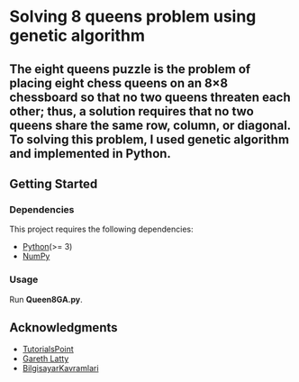 # Solving 8 queens problem using genetic algorithm
## The eight queens puzzle is the problem of placing eight chess queens on an 8×8 chessboard so that no two queens threaten each other; thus, a solution requires that no two queens share the same row, column, or diagonal. To solving this problem, I used genetic algorithm and implemented in Python.


## Getting Started

### Dependencies
This project requires the following dependencies:
* [Python](https://www.python.org/downloads)(>= 3)
* [NumPy](http://www.numpy.org)

### Usage
Run **Queen8GA.py**.

## Acknowledgments
* [TutorialsPoint](https://www.tutorialspoint.com/genetic_algorithms/)
* [Gareth Latty](https://stackoverflow.com/questions/10324015/fitness-proportionate-selection-roulette-wheel-selection-in-python)
* [BilgisayarKavramlari](https://youtu.be/gL5iw5cvy0M)
